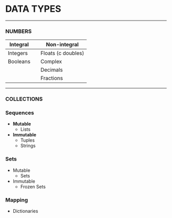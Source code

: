 
# DATA TYPES

---
### NUMBERS

| Integral |     | Non-integral       |
| -------- | --- | ------------------ |
| Integers |     | Floats (c doubles) |
| Booleans |     | Complex            |
|          |     | Decimals           |
|          |     | Fractions          |

---
### COLLECTIONS

### Sequences
- **Mutable**
	- Lists
- **Immutable**
	- Tuples
	- Strings

### Sets
- Mutable
	- Sets
- Immutable
	- Frozen Sets

### Mapping
- Dictionaries
